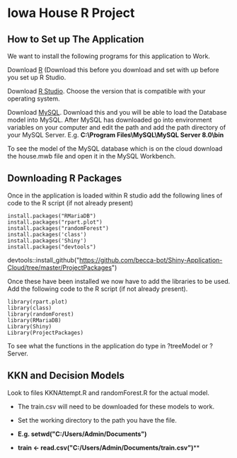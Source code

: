 # Iowa House R Project


## How to Set up The Application
We want to install the following programs for this application to Work.

Download [R](https://cran.r-project.org/) (Download this before you download and set with up before you set up R Studio.

Download [R Studio](https://www.rstudio.com/products/rstudio/download/#download). Choose the version that is compatible with your 
operating system. 

Download [MySQL](https://dev.mysql.com/downloads/mysql/). Download this and you will be able to load the Database model into MySQL.
After MySQL has downloaded go into environment variables on your computer and edit the path and add the path directory of your MySQL Server. E.g. **C:\Program Files\MySQL\MySQL Server 8.0\bin**

To see the model of the MySQL database which is on the cloud download the house.mwb file and open it in the MySQL Workbench.


## Downloading R Packages 
Once in the application is loaded within R studio add the following lines of code to the R script (if not already present)
 

	install.packages("RMariaDB")
    install.packages("rpart.plot")
    install.packages("randomForest")
    install.packages('class')
    install.packages('Shiny')
	install.packages("devtools")
	
devtools::install_github("https://github.com/becca-bot/Shiny-Application-Cloud/tree/master/ProjectPackages")

Once these have been installed we now have to add the libraries to be used. Add the following code to the R script (if not already present).

	library(rpart.plot)
	library(class)
	library(randomForest)
	library(RMariaDB)
	Library(Shiny)
	Library(ProjectPackages)

To see what the functions in the application do type in ?treeModel or ?Server.

## KKN and Decision Models
Look to files KKNAttempt.R and randomForest.R for the actual model.

 - The train.csv will need to be downloaded for these models to work.
   
 - Set the working directory to the path you have the file.  
 - **E.g. setwd("C:/Users/Admin/Documents")**
 - **train <- read.csv("C:/Users/Admin/Documents/train.csv")****
